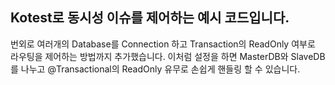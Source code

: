 ## Kotest로 동시성 이슈를 제어하는 예시 코드입니다.
번외로 여러개의 Database를 Connection 하고 Transaction의 ReadOnly 여부로 라우팅을 제어하는 방법까지 추가했습니다.
이처럼 설정을 하면 MasterDB와 SlaveDB를 나누고 @Transactional의 ReadOnly 유무로 손쉽게 핸들링 할 수 있습니다.

